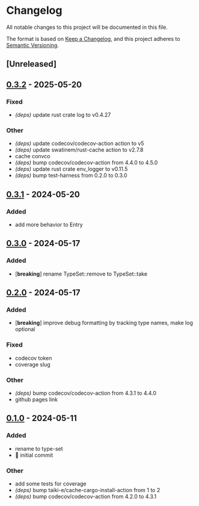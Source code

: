 # Changelog
All notable changes to this project will be documented in this file.

The format is based on [Keep a Changelog](https://keepachangelog.com/en/1.0.0/),
and this project adheres to [Semantic Versioning](https://semver.org/spec/v2.0.0.html).

## [Unreleased]

## [0.3.2](https://github.com/jbr/type-set/compare/v0.3.1...v0.3.2) - 2025-05-20

### Fixed

- *(deps)* update rust crate log to v0.4.27

### Other

- *(deps)* update codecov/codecov-action action to v5
- *(deps)* update swatinem/rust-cache action to v2.7.8
- cache convco
- *(deps)* bump codecov/codecov-action from 4.4.0 to 4.5.0
- *(deps)* update rust crate env_logger to v0.11.5
- *(deps)* bump test-harness from 0.2.0 to 0.3.0

## [0.3.1](https://github.com/jbr/type-set/compare/v0.3.0...v0.3.1) - 2024-05-20

### Added
- add more behavior to Entry

## [0.3.0](https://github.com/jbr/type-set/compare/v0.2.0...v0.3.0) - 2024-05-17

### Added
- [**breaking**] rename TypeSet::remove to TypeSet::take

## [0.2.0](https://github.com/jbr/type-set/compare/v0.1.0...v0.2.0) - 2024-05-17

### Added
- [**breaking**] improve debug formatting by tracking type names, make log optional

### Fixed
- codecov token
- coverage slug

### Other
- *(deps)* bump codecov/codecov-action from 4.3.1 to 4.4.0
- github pages link

## [0.1.0](https://github.com/jbr/type-set/releases/tag/v0.1.0) - 2024-05-11

### Added
- rename to type-set
- 📰 initial commit

### Other
- add some tests for coverage
- *(deps)* bump taiki-e/cache-cargo-install-action from 1 to 2
- *(deps)* bump codecov/codecov-action from 4.2.0 to 4.3.1
